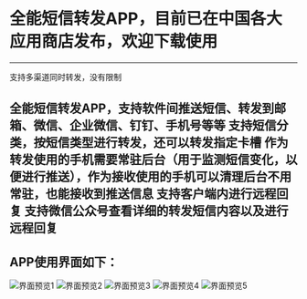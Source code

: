 # 全能短信转发APP，目前已在中国各大应用商店发布，欢迎下载使用
--------
支持多渠道同时转发，没有限制

全能短信转发APP，支持软件间推送短信、转发到邮箱、微信、企业微信、钉钉、手机号等等
支持短信分类，按短信类型进行转发，还可以转发指定卡槽
作为转发使用的手机需要常驻后台（用于监测短信变化，以便进行推送），作为接收使用的手机可以清理后台不用常驻，也能接收到推送信息
支持客户端内进行远程回复
支持微信公众号查看详细的转发短信内容以及进行远程回复
--------
## APP使用界面如下：
![界面预览1](1.png "1.png")
![界面预览2](2.png "2.png")
![界面预览3](3.png "3.png")
![界面预览4](4.png "4.png")
![界面预览5](5.png "5.png")
